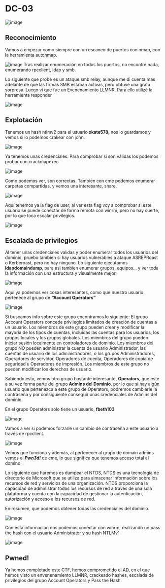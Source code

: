 # DC-03
![image](https://github.com/user-attachments/assets/94bcb9ae-8dca-4e65-8a43-8be535bb18c3)

 
## Reconocimiento
Vamos a empezar como siempre con un escaneo de puertos con nmap, con la herramienta autonmap.

 ![image](https://github.com/user-attachments/assets/d8e3394c-f84d-49c9-ad73-ed6abbe99d89)
Tras realizar enumeración en todos los puertos, no encontré nada, enumerando rpcclient, ldap y smb.

Lo siguiente que probé es un ataque smb relay, aunque me di cuenta mas adelante de que las firmas SMB estaban activas, pero obtuve una grata sorpresa. Luego vi que fue un Evenenamiento LLMNR.
Para ello utilizé la herramienta responder

![image](https://github.com/user-attachments/assets/a5b01a92-396b-422d-ab6a-d7ab023ca9db)

## Explotación
Tenemos un hash ntlmv2 para el usuario **xkate578**, nos lo guardamos y vemos si lo podemos crakear con john.

![image](https://github.com/user-attachments/assets/06e1912e-fbff-433b-9575-35a0bfb04d4d)
 
Ya tenemos unas credenciales. Para comprobar si son válidas los podemos probar con crackmapexec

![image](https://github.com/user-attachments/assets/f25e6fe5-656d-4087-83a5-58bd422d2845)
 
Como podemos ver, son correctas.
Tambien con cme podemos enumerar carpetas compartidas, y vemos una interesante, share.

![image](https://github.com/user-attachments/assets/3a3504c9-0022-4599-a3c0-f8e00061c25b)
 
Aquí tenemos ya la flag de user, al ver esta flag voy a comprobar si este usuario se puede conectar de forma remota con winrm, pero no hay suerte, por lo que toca escalar privilegios.

![image](https://github.com/user-attachments/assets/0730c7aa-b33e-45e6-9fec-d5c6a0a52d8f)

## Escalada de privilegios
Al tener unas credenciales validas y poder enumerar todos los usuarios del dominio, pruebo tambien si hay usuarios vulnerables a ataque ASREPRoast o Kerberoast, pero no hay ninguno. 
Lo siguiente ejecutamos **ldapdomaindump**, para asi tambien enumerar grupos, equipos… y ver toda la información con una estructura y visualmente mejor.

![image](https://github.com/user-attachments/assets/10621ef0-d2bf-473d-896b-76175ad655de)
 
Aquí ya podemos ver cosas interesantes, como que nuestro usuario pertenece al grupo de **“Account Operators”**

![image](https://github.com/user-attachments/assets/5d9f74a0-c070-4226-a479-bc7d5f613d81)
 
Si buscamos info sobre este grupo encontramos lo siguiente:
El grupo Account Operators concede privilegios limitados de creación de cuentas a un usuario. Los miembros de este grupo pueden crear y modificar la mayoría de los tipos de cuentas, incluidas las cuentas para los usuarios, los grupos locales y los grupos globales. Los miembros del grupo pueden iniciar sesión localmente en controladores de dominio.
Los miembros del grupo NO pueden administrar la cuenta de usuario Administrador, las cuentas de usuario de los administradores, o los grupos Administradores, Operadores de servidor, Operadores de cuenta, Operadores de copia de seguridad u Operadores de impresión. Los miembros de este grupo no pueden modificar los derechos de usuario.


Sabiendo esto, vemos otro grupo bastante interesante, **Operators**, que este a su vez forma parte del grupo **Admins del Dominio**, por lo que si hay algún usuario que pertenezca a este grupo de Operators, podremos cambiarle la contraseña y por consiguiente conseguir unas credenciales de Admins del dominio.

En el grupo Operators solo tiene un usuario, **fbeth103**

![image](https://github.com/user-attachments/assets/42335bdd-b4ec-42fc-91ae-aed6f4d44750)

 
Vamos a ver si podemos forzarle un cambio de contraseña a este usuario a través de rpcclient.

![image](https://github.com/user-attachments/assets/438c3113-e38f-4e92-a3bd-45c60fb87fc1)
 
Vemos que funciona y además, al pertenecer al grupo de domain admins vemos el ***Pwn3d!*** de cme, lo que significa que tenemos acceso total al domino.

Lo siguiente que haremos es dumpear el NTDS, NTDS es una tecnología de directorio de Microsoft que se utiliza para almacenar información sobre los recursos de red y servicios de una organización. NTDS proporciona la capacidad de administrar todos los recursos de red a través de una sola plataforma y cuenta con la capacidad de gestionar la autenticación, autorización y acceso a los recursos de red.

En resumen, que podemos obtener todas las credenciales del dominio.

 ![image](https://github.com/user-attachments/assets/2de61e30-a9cf-4e09-9c27-fa729ed5a9ef)

Con esta información nos podemos conectar con winrm, realizando un pass the hash con el usuario Administrator y su hash NTLMv1

![image](https://github.com/user-attachments/assets/655e9040-3c08-4371-b82b-cc62239060ab)
 
## **Pwned!**

Ya hemos completado este CTF, hemos comprometido el AD, en el que hemos visto un envenenamiento LLMNR, crackeado hashes, escalada de privilegios del grupo Account Operators y Pass the Hash.
